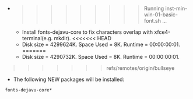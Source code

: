 * >>>>>>>>> Running inst-min-win-01-basic-font.sh ...
  * Install fonts-dejavu-core to fix characters overlap with xfce4-terminal(e.g. mkdir).
<<<<<<< HEAD
  * Disk size = 4299624K. Space Used = 8K. Runtime = 00:00:00:01.
=======
  * Disk size = 4290732K. Space Used = 8K. Runtime = 00:00:00:01.
>>>>>>> refs/remotes/origin/bullseye
  * The following NEW packages will be installed:
  ```bash
fonts-dejavu-core*
  ```
